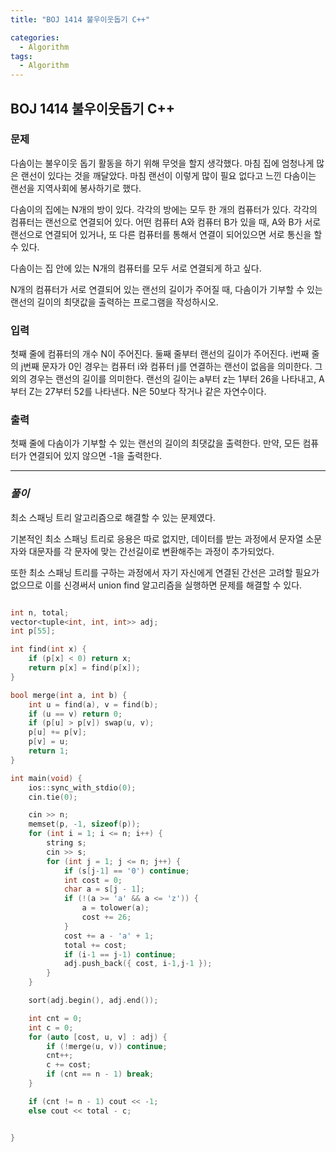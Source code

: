 ```yaml
---
title: "BOJ 1414 불우이웃돕기 C++"

categories:
  - Algorithm
tags:
  - Algorithm
---
```


## BOJ 1414 불우이웃돕기 C++

### 문제

다솜이는 불우이웃 돕기 활동을 하기 위해 무엇을 할지 생각했다. 마침 집에 엄청나게 많은 랜선이 있다는 것을 깨달았다. 마침 랜선이 이렇게 많이 필요 없다고 느낀 다솜이는 랜선을 지역사회에 봉사하기로 했다.

다솜이의 집에는 N개의 방이 있다. 각각의 방에는 모두 한 개의 컴퓨터가 있다. 각각의 컴퓨터는 랜선으로 연결되어 있다. 어떤 컴퓨터 A와 컴퓨터 B가 있을 때, A와 B가 서로 랜선으로 연결되어 있거나, 또 다른 컴퓨터를 통해서 연결이 되어있으면 서로 통신을 할 수 있다.

다솜이는 집 안에 있는 N개의 컴퓨터를 모두 서로 연결되게 하고 싶다.

N개의 컴퓨터가 서로 연결되어 있는 랜선의 길이가 주어질 때, 다솜이가 기부할 수 있는 랜선의 길이의 최댓값을 출력하는 프로그램을 작성하시오.

### 입력

첫째 줄에 컴퓨터의 개수 N이 주어진다. 둘째 줄부터 랜선의 길이가 주어진다. i번째 줄의 j번째 문자가 0인 경우는 컴퓨터 i와 컴퓨터 j를 연결하는 랜선이 없음을 의미한다. 그 외의 경우는 랜선의 길이를 의미한다. 랜선의 길이는 a부터 z는 1부터 26을 나타내고, A부터 Z는 27부터 52를 나타낸다. N은 50보다 작거나 같은 자연수이다.

### 출력

첫째 줄에 다솜이가 기부할 수 있는 랜선의 길이의 최댓값을 출력한다. 만약, 모든 컴퓨터가 연결되어 있지 않으면 -1을 출력한다.

---

### _풀이_

최소 스패닝 트리 알고리즘으로 해결할 수 있는 문제였다.

기본적인 최소 스패닝 트리로 응용은 따로 없지만, 데이터를 받는 과정에서 문자열 소문자와 대문자를 각 문자에 맞는 간선길이로 변환해주는 과정이 추가되었다.

또한 최소 스패닝 트리를 구하는 과정에서 자기 자신에게 연결된 간선은 고려할 필요가 없으므로 이를 신경써서 union find 알고리즘을 실행하면 문제를 해결할 수 있다.

```c++

int n, total;
vector<tuple<int, int, int>> adj;
int p[55];

int find(int x) {
    if (p[x] < 0) return x;
    return p[x] = find(p[x]);
}

bool merge(int a, int b) {
    int u = find(a), v = find(b);
    if (u == v) return 0;
    if (p[u] > p[v]) swap(u, v);
    p[u] += p[v];
    p[v] = u;
    return 1;
}

int main(void) {
    ios::sync_with_stdio(0);
    cin.tie(0);

    cin >> n;
    memset(p, -1, sizeof(p));
    for (int i = 1; i <= n; i++) {
        string s;
        cin >> s;
        for (int j = 1; j <= n; j++) {
            if (s[j-1] == '0') continue;
            int cost = 0;
            char a = s[j - 1];
            if (!(a >= 'a' && a <= 'z')) {
                a = tolower(a);
                cost += 26;
            }
            cost += a - 'a' + 1;
            total += cost;
            if (i-1 == j-1) continue;
            adj.push_back({ cost, i-1,j-1 });
        }
    }

    sort(adj.begin(), adj.end());

    int cnt = 0;
    int c = 0;
    for (auto [cost, u, v] : adj) {
        if (!merge(u, v)) continue;
        cnt++;
        c += cost;
        if (cnt == n - 1) break;
    }

    if (cnt != n - 1) cout << -1;
    else cout << total - c;


}

```
